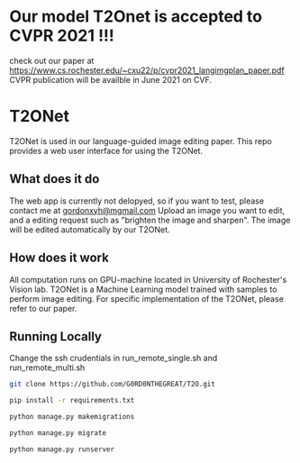 # Our model T2Onet is accepted to CVPR 2021 !!! 
check out our paper at https://www.cs.rochester.edu/~cxu22/p/cvpr2021_langimgplan_paper.pdf  
CVPR publication will be availble in June 2021 on CVF.

# T2ONet 
T2ONet is used in our language-guided image editing paper.
This repo provides a web user interface for using the T2ONet.

## What does it do
The web app is currently not delopyed, so if you want to test, please contact me at gordonxyh@mgmail.com
Upload an image you want to edit, and a editing request such as "brighten the image and sharpen".
The image will be edited automatically by our T2ONet.

## How does it work
All computation runs on GPU-machine located in University of Rochester's Vision lab.
T2ONet is a Machine Learning model trained with samples to perform image editing.
For specific implementation of the T2ONet, please refer to our paper.

## Running Locally

Change the ssh crudentials in run_remote_single.sh and run_remote_multi.sh

```bash
git clone https://github.com/G0RD0NTHEGREAT/T2O.git
```

```bash
pip install -r requirements.txt
```
```bash
python manage.py makemigrations
```

```bash
python manage.py migrate
```

```bash
python manage.py runserver
```
